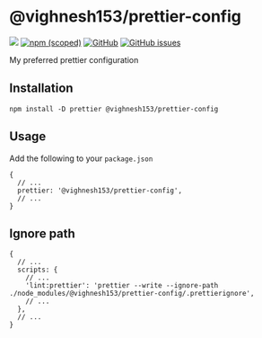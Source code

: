 # @vighnesh153/prettier-config

[![](https://img.shields.io/npm/dt/@vighnesh153/prettier-config)](https://img.shields.io/npm/dt/@vighnesh153/prettier-config)
[![npm (scoped)](https://img.shields.io/npm/v/@vighnesh153/-version)](https://www.npmjs.com/package/@vighnesh153/-version)
[![GitHub](https://img.shields.io/github/license/vighnesh153/vighnesh153-turbo)](https://github.com/vighnesh153/vighnesh153-turbo/blob/main/LICENSE)
[![GitHub issues](https://img.shields.io/github/issues/vighnesh153/vighnesh153-turbo)](https://github.com/vighnesh153/vighnesh153-turbo/issues)

My preferred prettier configuration

## Installation

```shell
npm install -D prettier @vighnesh153/prettier-config
```

## Usage

Add the following to your `package.json`

```json5
{
  // ...
  prettier: '@vighnesh153/prettier-config',
  // ...
}
```

## Ignore path

```json5
{
  // ...
  scripts: {
    // ...
    'lint:prettier': 'prettier --write --ignore-path ./node_modules/@vighnesh153/prettier-config/.prettierignore',
    // ...
  },
  // ...
}
```
